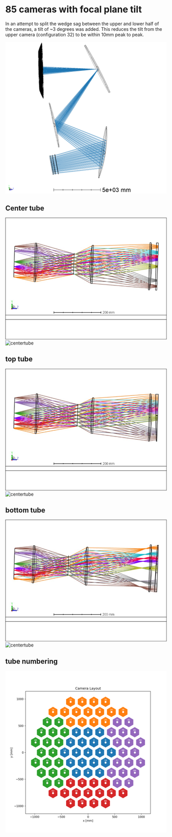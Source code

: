 # 85 cameras with focal plane tilt

In an attempt to split the wedge sag between the upper and lower half of the cameras, a tilt of ~3 degrees was added. This reduces the tilt from the upper camera (configuration 32) to be within 10mm peak to peak.

![](3DLayout/3DLayout_chiefray.png)


## Center tube

![centertube](3DLayout/strehls_cam_01.JPG)
![centertube](sags/wedge/sag_cam01.JPG)

## top tube
![centertube](3DLayout/strehls_cam_31.JPG)
![centertube](sags/wedge/sag_cam31.JPG)

## bottom tube
![centertube](3DLayout/strehls_cam_65.JPG)
![centertube](sags/wedge/sag_cam65.JPG)

## tube numbering
![tube_numbering](camera_groups.png)
